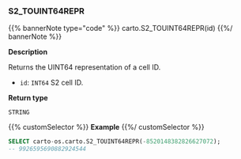 ### S2_TOUINT64REPR

{{% bannerNote type="code" %}}
carto.S2_TOUINT64REPR(id)
{{%/ bannerNote %}}

**Description**

Returns the UINT64 representation of a cell ID.

* `id`: `INT64` S2 cell ID.

**Return type**

`STRING`

{{% customSelector %}}
**Example**
{{%/ customSelector %}}

```sql
SELECT carto-os.carto.S2_TOUINT64REPR(-8520148382826627072);
-- 9926595690882924544
```
